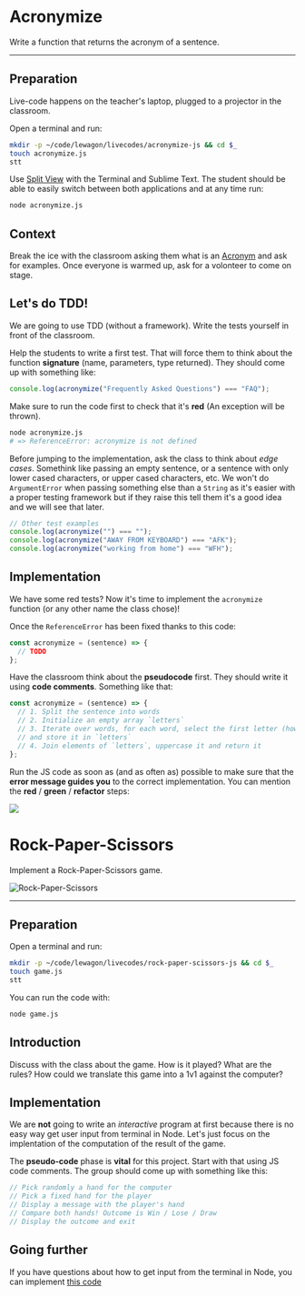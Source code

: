 # Acronymize

Write a function that returns the acronym of a sentence.

---

## Preparation

Live-code happens on the teacher's laptop, plugged to a projector in the classroom.

Open a terminal and run:

```bash
mkdir -p ~/code/lewagon/livecodes/acronymize-js && cd $_
touch acronymize.js
stt
```

Use [Split View](https://support.apple.com/kb/PH25072?locale=en_US) with the
Terminal and Sublime Text. The student should be able to easily switch between
both applications and at any time run:

```bash
node acronymize.js
```

## Context

Break the ice with the classroom asking them what is an [Acronym](https://en.wikipedia.org/wiki/Acronym) and ask for examples. Once everyone is warmed up, ask for a volonteer to come on stage.

## Let's do TDD!

We are going to use TDD (without a framework). Write the tests yourself in front of the classroom.

Help the students to write a first test. That will force them to think about the function **signature** (name, parameters, type returned). They should come up with something like:

```js
console.log(acronymize("Frequently Asked Questions") === "FAQ");
```

Make sure to run the code first to check that it's **red** (An exception will be thrown).

```bash
node acronymize.js
# => ReferenceError: acronymize is not defined
```

Before jumping to the implementation, ask the class to think about _edge cases_. Somethink like passing an empty sentence, or a sentence with only lower cased characters, or upper cased characters, etc. We won't do `ArgumentError` when passing something else than a `String` as it's easier with a proper testing framework but if they raise this tell them it's a good idea and we will see that later.

```js
// Other test examples
console.log(acronymize("") === "");
console.log(acronymize("AWAY FROM KEYBOARD") === "AFK");
console.log(acronymize("working from home") === "WFH");
```

## Implementation

We have some red tests? Now it's time to implement the `acronymize` function (or any other name the class chose)!

Once the `ReferenceError` has been fixed thanks to this code:

```js
const acronymize = (sentence) => {
  // TODO
};
```

Have the classroom think about the **pseudocode** first. They should write
it using **code comments**. Something like that:

```js
const acronymize = (sentence) => {
  // 1. Split the sentence into words
  // 2. Initialize an empty array `letters`
  // 3. Iterate over words, for each word, select the first letter (how?)
  // and store it in `letters`
  // 4. Join elements of `letters`, uppercase it and return it
};
```

Run the JS code as soon as (and as often as) possible to make sure that the **error message guides you** to the correct implementation. You can mention the **red** / **green** / **refactor** steps:

![](https://octoberclub.files.wordpress.com/2011/10/red-green-refactor.png)


# Rock-Paper-Scissors

Implement a Rock-Paper-Scissors game.

![Rock-Paper-Scissors](https://raw.githubusercontent.com/lewagon/fullstack-images/master/ruby/rock-paper-scissors.png)

---

## Preparation

Open a terminal and run:

```bash
mkdir -p ~/code/lewagon/livecodes/rock-paper-scissors-js && cd $_
touch game.js
stt
```

You can run the code with:

```bash
node game.js
```

## Introduction

Discuss with the class about the game. How is it played? What are the rules? How could we translate this game into a 1v1 against the computer?

## Implementation

We are **not** going to write an _interactive_ program at first because there is no easy way get user input from terminal in Node. Let's just focus on the implentation of the computation of the result of the game.

The **pseudo-code** phase is **vital** for this project. Start with that using JS code comments. The group should come up with something like this:

```js
// Pick randomly a hand for the computer
// Pick a fixed hand for the player
// Display a message with the player's hand
// Compare both hands! Outcome is Win / Lose / Draw
// Display the outcome and exit
```

## Going further

If you have questions about how to get input from the terminal in Node, you can implement [this code](https://nodejs.org/api/readline.html#readline_readline:~:text=The%20following%20simple%20example%20illustrates%20the%20basic%20use%20of%20the%20readline%20module.)
